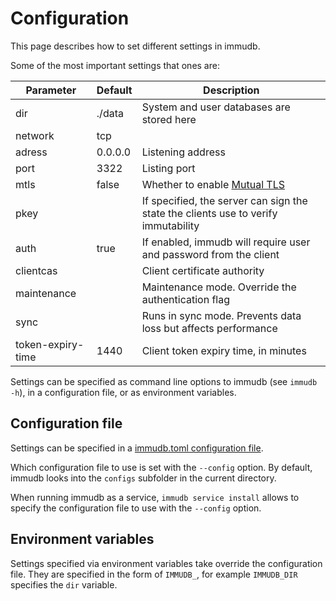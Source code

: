 
# Configuration

This page describes how to set different settings in immudb.

Some of the most important settings that ones are:

| Parameter         | Default | Description                                                                              |
|-------------------|---------|------------------------------------------------------------------------------------------|
| dir               | ./data  | System and user databases are stored here                                                |
| network           | tcp     |                                                                                          |
| adress            | 0.0.0.0 | Listening address                                                                        |
| port              | 3322    | Listing port                                                                             |
| mtls              | false   | Whether to enable [Mutual TLS](https://en.wikipedia.org/wiki/Mutual_authentication#mTLS) |
| pkey              |         | If specified, the server can sign the state the clients use to verify immutability       |
| auth              | true    | If enabled, immudb will require user and password from the client                        |
| clientcas         |         | Client certificate authority                                                             |
| maintenance       |         | Maintenance mode. Override the authentication flag                                       |
| sync              |         | Runs in sync mode. Prevents data loss but affects performance                            |
| token-expiry-time | 1440    | Client token expiry time, in minutes                                                     |

Settings can be specified as command line options to immudb (see `immudb -h`), in a configuration file, or as environment variables.

## Configuration file

Settings can be specified in a [immudb.toml configuration file](https://raw.githubusercontent.com/codenotary/immudb/master/configs/immudb.toml).

Which configuration file to use is set with the `--config` option. By default, immudb looks into the `configs` subfolder in the current directory.

When running immudb as a service, `immudb service install` allows to specify the configuration file to use with the `--config` option.

## Environment variables

Settings specified via environment variables take override the configuration file. They are specified in the form of `IMMUDB_`, for example `IMMUDB_DIR` specifies the `dir` variable.

